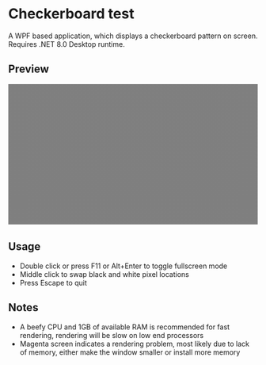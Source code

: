# Checkerboard test

A WPF based application, which displays a checkerboard pattern on screen. Requires .NET 8.0 Desktop runtime.

## Preview

![Screenshot](Screenshot.png)

## Usage
- Double click or press F11 or Alt+Enter to toggle fullscreen mode
- Middle click to swap black and white pixel locations
- Press Escape to quit

## Notes
- A beefy CPU and 1GB of available RAM is recommended for fast rendering, rendering will be slow on low end processors
- Magenta screen indicates a rendering problem, most likely due to lack of memory, either make the window smaller or install more memory